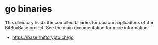 # go binaries

This directory holds the compiled binaries for custom applications of the BitBoxBase project.
See the main documentation for more information:

* <https://base.shiftcrypto.ch/go>
